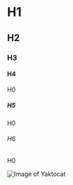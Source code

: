 # H1
## H2
### H3
#### H4
H0
##### H5
H0
###### H6
H0

![Image of Yaktocat](https://octodex.github.com/images/yaktocat.png)